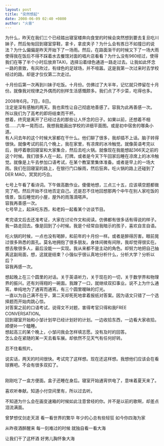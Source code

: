 ```yaml
---
layout: post
title: "突然想起"
date: 2008-06-09 02:40 +0800
author: "火兽"
---
```


为什么，昨天在我们三个已经踏出寝室楼奔向食堂的时候会突然想到要去复旦吃川妹子，然后匆匆回到寝室穿鞋，拿卡，拿皮夹子？为什么会有拣日不如撞日的说法？为什么偏偏是昨天开始下了一场雨。然后，在路面渐干的时候又下了一场大雨使得我在饭后不得不踩着水去餐馆对面的唱片店看看？为什么没有960经过，使得我们在等了半个小时后放弃TAXI，选择沿着绿色通道一路走过去。让我如此怀念一路的景致，有风吹过，有绿色的足球场，并不喧嚣。这是我第一次过来时去学校经过的路。却是才仅仅第二次走过。

十月份后第一次再到川妹子吃饭。十月份。仿佛过了大半年，记忆就只停留在十月份。就像我对规律之外偶而的别样生活感慨颇多。我们点了不少菜，吃得也多。

2008年6月。7日，8日。<br>
注定是深有感触的两天。我也索性让自己彻底地善感了。容我为此再善感一次。<br>
所以我们为了高考的即将结束而干杯。<br>
想着，终究是离开了已经过去的那些让人怀念的日子。如果以前，还想着不相信……六年一晃而过。我想我能画出学校的详细平面图。或是初中宿舍的哪条小道。<br>
有人问去年的这个时候大家都在干什么。他们聊了很多，我却插不上话。脑子转得很快。就像考试的前几个晚上，我在家里，有凉席的冰冷触觉。就像英语考完以后，我哼着歌回寝室和大家集合，然后去吃火锅。就像现在我能想起366天之前的这个时候。我们很多人在一起。打牌。或者是今天下午回家后睡在凉席上的冰冷触觉。就像是上午去参加口语考试，在某个教室里集体准备。或者是早上的一场大雨。我们在回寝室的路上，在银行门口躲雨，然后狂奔。吃火锅的路上还碰到了DER MAO，冥冥的巧合。

七号上午看了看诗词。下午做高数作业。傻傻地想，三点三十五，应该填空题都做完了吧。然后开始不住地否定自己。还是忍不住地回想那两个中午在别人家吃饭的情景，饭后睡觉的小屋，屋外的雨落滴嗒声。<br>
容我再善感一次。<br>
七号早上，起床吃东西，和老妈一起看某个访谈节目。

考完语文后去还准考证，大家在讨论作文和阅读。仿佛都有很多话有得说的样子。我一路走回去。像是回到了小时候。我是个经常自我暗示的孩子，喜欢自言自语。

吃火锅的时候，一点也没有喝醉，和前年的十月份一样。或者是醉得厉害。眼前晃过很多熟悉的面孔。莫名地拥抱了很多朋友。身体间微有间隙，我却觉得很实在。想去敬很多人，最后没能一一实现。我从来都不是主动的角色。却努力地把自己抽离这副局面，想，这就是结束？小强似乎很认真地分析什么，分析大学？分析以后？<br>
容我再感一次。

想起晚上在三个圆里的对话。关于英语听力，关于现在的一切，关于数学界和物理界的振兴。还有刘得翔的一碗面。我蹭了一口，就继续双扣事业。说不上为什么通宵。单纯地为了通宵而通宵。有三个圆里暧昧的灯光。<br>
一直以为自己满不在乎，第二天却死死地拿着报纸对答案。因为语文只错了一个选择题而开始肉跳心惊。<br>
对答案之前的口语考试，说得文不对题，害得考官只得和我FREE CONVERSATION。<br>
回到寝室开始和小邹计划早已经计划好的计划。一边收拾东西，一边看大家收拾。顺便补一个瞌睡。<br>
想起高三的某个晚上，小邹问我会怎样填志愿。没有及时的回答。<br>
怎么会在紧随的某一天去看车展。却依然不见天气有任何好转。<br>

忍不住看照片。

说实话，两天的时间很快。考试完了这样想。现在还这样想。我想他们应该会在看球赛吧。不会有很多双扣了。
<br>
<br>

刚刚吃了一盒方便面。盒子还睡在身后。寝室开始通宵供电了，意味着夏天来了。

喜欢听奉献。知道小付空间里有，所以过去听。

不知道为什么会在画变速箱的时候如此注意曾经的你。并不是以前的歌啊，却差点泪流满面。

曾梦想仗剑走天涯
看一看世界的繁华
年少的心总有些轻狂
如今你四海为家

从昨夜酒醉醒来
每一刻难过的时候
就独自看一看大海

让我们干了这杯酒
好男儿胸怀象大海
